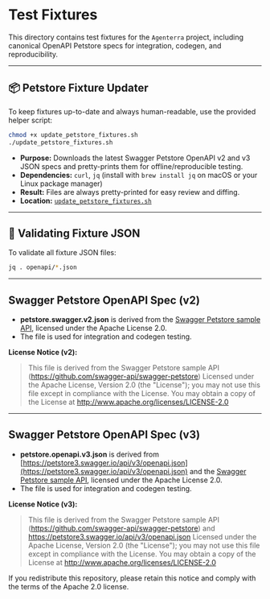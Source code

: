 # Test Fixtures

This directory contains test fixtures for the `Agenterra` project, including canonical OpenAPI Petstore specs for integration, codegen, and reproducibility.

---

## 📦 Petstore Fixture Updater

To keep fixtures up-to-date and always human-readable, use the provided helper script:

```bash
chmod +x update_petstore_fixtures.sh
./update_petstore_fixtures.sh
```

- **Purpose:** Downloads the latest Swagger Petstore OpenAPI v2 and v3 JSON specs and pretty-prints them for offline/reproducible testing.
- **Dependencies:** `curl`, `jq` (install with `brew install jq` on macOS or your Linux package manager)
- **Result:** Files are always pretty-printed for easy review and diffing.
- **Location:** [`update_petstore_fixtures.sh`](./update_petstore_fixtures.sh)

---

## 🔎 Validating Fixture JSON

To validate all fixture JSON files:

```bash
jq . openapi/*.json
```

---

## Swagger Petstore OpenAPI Spec (v2)

- **petstore.swagger.v2.json** is derived from the [Swagger Petstore sample API](https://github.com/swagger-api/swagger-petstore), licensed under the Apache License 2.0.
- The file is used for integration and codegen testing.

**License Notice (v2):**

> This file is derived from the Swagger Petstore sample API (https://github.com/swagger-api/swagger-petstore)
> Licensed under the Apache License, Version 2.0 (the "License");
> you may not use this file except in compliance with the License.
> You may obtain a copy of the License at http://www.apache.org/licenses/LICENSE-2.0

---

## Swagger Petstore OpenAPI Spec (v3)

- **petstore.openapi.v3.json** is derived from [https://petstore3.swagger.io/api/v3/openapi.json](https://petstore3.swagger.io/api/v3/openapi.json) and the [Swagger Petstore sample API](https://github.com/swagger-api/swagger-petstore), licensed under the Apache License 2.0.
- The file is used for integration and codegen testing.

**License Notice (v3):**

> This file is derived from the Swagger Petstore sample API (https://github.com/swagger-api/swagger-petstore) and https://petstore3.swagger.io/api/v3/openapi.json
> Licensed under the Apache License, Version 2.0 (the "License");
> you may not use this file except in compliance with the License.
> You may obtain a copy of the License at http://www.apache.org/licenses/LICENSE-2.0

If you redistribute this repository, please retain this notice and comply with the terms of the Apache 2.0 license.
